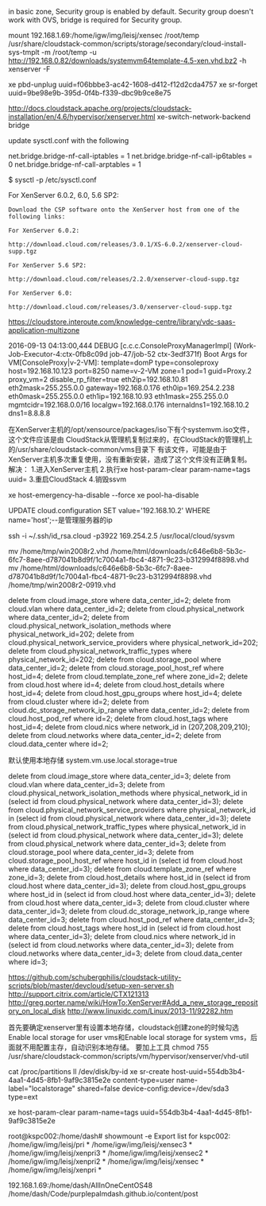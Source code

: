 in basic zone, Security group is enabled by default. Security group doesn't work with OVS, bridge is required for Security group.

mount 192.168.1.69:/home/igw/img/leisj/xensec /root/temp
/usr/share/cloudstack-common/scripts/storage/secondary/cloud-install-sys-tmplt -m /root/temp -u http://192.168.0.82/downloads/systemvm64template-4.5-xen.vhd.bz2 -h xenserver -F


xe pbd-unplug uuid=f06bbbe3-ac42-1608-d412-f12d2cda4757
xe sr-forget uuid=9be98e9b-395d-0f4b-f339-dbc9b9ce8e75

http://docs.cloudstack.apache.org/projects/cloudstack-installation/en/4.6/hypervisor/xenserver.html
xe-switch-network-backend bridge

update sysctl.conf with the following

net.bridge.bridge-nf-call-iptables = 1
net.bridge.bridge-nf-call-ip6tables = 0
net.bridge.bridge-nf-call-arptables = 1

$ sysctl -p /etc/sysctl.conf

For XenServer 6.0.2, 6.0, 5.6 SP2:

    Download the CSP software onto the XenServer host from one of the following links:

    For XenServer 6.0.2:

    http://download.cloud.com/releases/3.0.1/XS-6.0.2/xenserver-cloud-supp.tgz

    For XenServer 5.6 SP2:

    http://download.cloud.com/releases/2.2.0/xenserver-cloud-supp.tgz

    For XenServer 6.0:

    http://download.cloud.com/releases/3.0/xenserver-cloud-supp.tgz


https://cloudstore.interoute.com/knowledge-centre/library/vdc-saas-application-multizone


2016-09-13 04:13:00,444 DEBUG [c.c.c.ConsoleProxyManagerImpl] (Work-Job-Executor-4:ctx-0fb8c09d job-47/job-52 ctx-3edf371f) Boot Args for VM[ConsoleProxy|v-2-VM]:  template=domP type=consoleproxy host=192.168.10.123 port=8250 name=v-2-VM zone=1 pod=1 guid=Proxy.2 proxy_vm=2 disable_rp_filter=true eth2ip=192.168.10.81 eth2mask=255.255.0.0 gateway=192.168.0.176 eth0ip=169.254.2.238 eth0mask=255.255.0.0 eth1ip=192.168.10.93 eth1mask=255.255.0.0 mgmtcidr=192.168.0.0/16 localgw=192.168.0.176 internaldns1=192.168.10.2 dns1=8.8.8.8

在XenServer主机的/opt/xensource/packages/iso下有个systemvm.iso文件，这个文件应该是由 CloudStack从管理机复制过来的，在CloudStack的管理机上的/usr/share/cloudstack-common/vms目录下 有该文件，可能是由于XenServer主机多次重复使用，没有重新安装，造成了这个文件没有正确复制。 解决： 1.进入XenServer主机 2.执行xe host-param-clear param-name=tags uuid=<uuid of the XS host> 3.重启CloudStack 4.销毁ssvm 

xe host-emergency-ha-disable --force
xe pool-ha-disable

UPDATE cloud.configuration SET value='192.168.10.2' WHERE name='host';--是管理服务器的ip


ssh -i ~/.ssh/id_rsa.cloud -p3922 169.254.2.5
/usr/local/cloud/sysvm


mv /home/tmp/win2008r2.vhd /home/html/downloads/c646e6b8-5b3c-6fc7-8aee-d787041b8d9f/1c7004a1-fbc4-4871-9c23-b312994f8898.vhd
mv /home/html/downloads/c646e6b8-5b3c-6fc7-8aee-d787041b8d9f/1c7004a1-fbc4-4871-9c23-b312994f8898.vhd /home/tmp/win2008r2-0919.vhd 


delete from cloud.image_store where data_center_id=2;
delete from cloud.vlan where data_center_id=2;
delete from cloud.physical_network where data_center_id=2;
delete from cloud.physical_network_isolation_methods where physical_network_id=202;
delete from cloud.physical_network_service_providers where physical_network_id=202;
delete from cloud.physical_network_traffic_types where physical_network_id=202;
delete from cloud.storage_pool where data_center_id=2;
delete from cloud.storage_pool_host_ref where host_id=4;
delete from cloud.template_zone_ref where zone_id=2;
delete from cloud.host where id=4;
delete from cloud.host_details where host_id=4;
delete from cloud.host_gpu_groups where host_id=4;
delete from cloud.cluster where id=2;
delete from cloud.dc_storage_network_ip_range where data_center_id=2;
delete from cloud.host_pod_ref where id=2;
delete from cloud.host_tags where host_id=4;
delete from cloud.nics where network_id in (207,208,209,210);
delete from cloud.networks where data_center_id=2;
delete from cloud.data_center where id=2;

默认使用本地存储
system.vm.use.local.storage=true

delete from cloud.image_store where data_center_id=3;
delete from cloud.vlan where data_center_id=3;
delete from cloud.physical_network_isolation_methods where physical_network_id in (select id from cloud.physical_network where data_center_id=3);
delete from cloud.physical_network_service_providers where physical_network_id in (select id from cloud.physical_network where data_center_id=3);
delete from cloud.physical_network_traffic_types where physical_network_id in (select id from cloud.physical_network where data_center_id=3);
delete from cloud.physical_network where data_center_id=3;
delete from cloud.storage_pool where data_center_id=3;
delete from cloud.storage_pool_host_ref where host_id in (select id from cloud.host where data_center_id=3);
delete from cloud.template_zone_ref where zone_id=3;
delete from cloud.host_details where host_id in (select id from cloud.host where data_center_id=3);
delete from cloud.host_gpu_groups where host_id in (select id from cloud.host where data_center_id=3);
delete from cloud.host where data_center_id=3;
delete from cloud.cluster where data_center_id=3;
delete from cloud.dc_storage_network_ip_range where data_center_id=3;
delete from cloud.host_pod_ref where data_center_id=3;
delete from cloud.host_tags where host_id in (select id from cloud.host where data_center_id=3);
delete from cloud.nics where network_id in (select id from cloud.networks where data_center_id=3);
delete from cloud.networks where data_center_id=3;
delete from cloud.data_center where id=3;


https://github.com/schubergphilis/cloudstack-utility-scripts/blob/master/devcloud/setup-xen-server.sh
http://support.citrix.com/article/CTX121313
http://greg.porter.name/wiki/HowTo:XenServer#Add_a_new_storage_repository_on_local_disk
http://www.linuxidc.com/Linux/2013-11/92282.htm

首先要确定xenserver里有设置本地存储，cloudstack创建zone的时候勾选Enable local storage for user vms和Enable local storage for system vms，后面就不用配置主存，自动识别本地存储。
要加上工具 chmod 755 /usr/share/cloudstack-common/scripts/vm/hypervisor/xenserver/vhd-util

 cat /proc/partitions
ll /dev/disk/by-id
 xe sr-create host-uuid=554db3b4-4aa1-4d45-8fb1-9af9c3815e2e content-type=user name-label="localstorage" shared=false device-config:device=/dev/sda3 type=ext

xe host-param-clear param-name=tags uuid=554db3b4-4aa1-4d45-8fb1-9af9c3815e2e

root@kspc002:/home/dash# showmount -e
Export list for kspc002:
/home/igw/img/leisj/pri     *
/home/igw/img/leisj/xensec3 *
/home/igw/img/leisj/xenpri3 *
/home/igw/img/leisj/xensec2 *
/home/igw/img/leisj/xenpri2 *
/home/igw/img/leisj/xensec  *
/home/igw/img/leisj/xenpri  *


192.168.1.69:/home/dash/AllInOneCentOS48
/home/dash/Code/purplepalmdash.github.io/content/post
